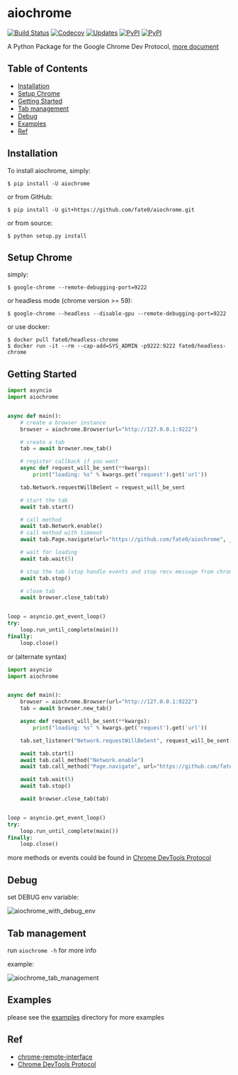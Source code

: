 # aiochrome

[![Build Status](https://travis-ci.org/fate0/aiochrome.svg?branch=master)](https://travis-ci.org/fate0/aiochrome)
[![Codecov](https://img.shields.io/codecov/c/github/fate0/aiochrome.svg)](https://codecov.io/gh/fate0/aiochrome)
[![Updates](https://pyup.io/repos/github/fate0/aiochrome/shield.svg)](https://pyup.io/repos/github/fate0/aiochrome/)
[![PyPI](https://img.shields.io/pypi/v/aiochrome.svg)](https://pypi.python.org/pypi/aiochrome)
[![PyPI](https://img.shields.io/pypi/pyversions/aiochrome.svg)](https://github.com/fate0/aiochrome)

A Python Package for the Google Chrome Dev Protocol, [more document](https://fate0.github.io/aiochrome/)

## Table of Contents

* [Installation](#installation)
* [Setup Chrome](#setup-chrome)
* [Getting Started](#getting-started)
* [Tab management](#tab-management)
* [Debug](#debug)
* [Examples](#examples)
* [Ref](#ref)


## Installation

To install aiochrome, simply:

```
$ pip install -U aiochrome
```

or from GitHub:

```
$ pip install -U git+https://github.com/fate0/aiochrome.git
```

or from source:

```
$ python setup.py install
```

## Setup Chrome

simply:

```
$ google-chrome --remote-debugging-port=9222
```

or headless mode (chrome version >= 59):

```
$ google-chrome --headless --disable-gpu --remote-debugging-port=9222
```

or use docker:

```
$ docker pull fate0/headless-chrome
$ docker run -it --rm --cap-add=SYS_ADMIN -p9222:9222 fate0/headless-chrome
```

## Getting Started

``` python
import asyncio
import aiochrome


async def main():
    # create a browser instance
    browser = aiochrome.Browser(url="http://127.0.0.1:9222")

    # create a tab
    tab = await browser.new_tab()

    # register callback if you want
    async def request_will_be_sent(**kwargs):
        print("loading: %s" % kwargs.get('request').get('url'))

    tab.Network.requestWillBeSent = request_will_be_sent

    # start the tab
    await tab.start()

    # call method
    await tab.Network.enable()
    # call method with timeout
    await tab.Page.navigate(url="https://github.com/fate0/aiochrome", _timeout=5)

    # wait for loading
    await tab.wait(5)

    # stop the tab (stop handle events and stop recv message from chrome)
    await tab.stop()

    # close tab
    await browser.close_tab(tab)


loop = asyncio.get_event_loop()
try:
    loop.run_until_complete(main())
finally:
    loop.close()
```

or (alternate syntax)

``` python
import asyncio
import aiochrome


async def main():
    browser = aiochrome.Browser(url="http://127.0.0.1:9222")
    tab = await browser.new_tab()

    async def request_will_be_sent(**kwargs):
        print("loading: %s" % kwargs.get('request').get('url'))

    tab.set_listener("Network.requestWillBeSent", request_will_be_sent)

    await tab.start()
    await tab.call_method("Network.enable")
    await tab.call_method("Page.navigate", url="https://github.com/fate0/aiochrome", _timeout=5)

    await tab.wait(5)
    await tab.stop()

    await browser.close_tab(tab)


loop = asyncio.get_event_loop()
try:
    loop.run_until_complete(main())
finally:
    loop.close()

```

more methods or events could be found in
[Chrome DevTools Protocol](https://chromedevtools.github.io/devtools-protocol/tot/)


## Debug

set DEBUG env variable:

![aiochrome_with_debug_env](https://raw.githubusercontent.com/fate0/aiochrome/master/docs/images/aiochrome_with_debug_env.png)


## Tab management

run `aiochrome -h` for more info

example:

![aiochrome_tab_management](https://raw.githubusercontent.com/fate0/aiochrome/master/docs/images/aiochrome_tab_management.png)


## Examples

please see the [examples](http://github.com/fate0/aiochrome/blob/master/examples) directory for more examples


## Ref

* [chrome-remote-interface](https://github.com/cyrus-and/chrome-remote-interface/)
* [Chrome DevTools Protocol](https://chromedevtools.github.io/devtools-protocol/tot/)
